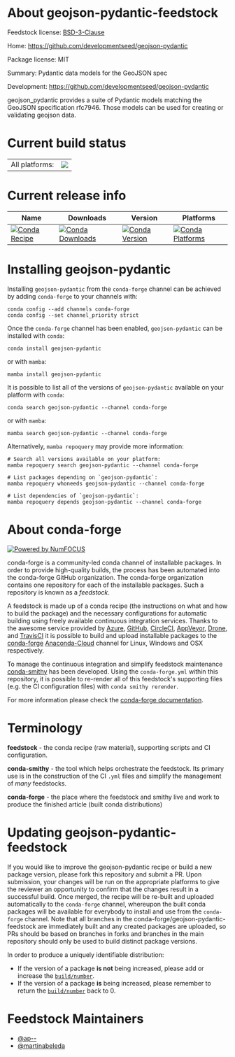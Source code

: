 About geojson-pydantic-feedstock
================================

Feedstock license: [BSD-3-Clause](https://github.com/conda-forge/geojson-pydantic-feedstock/blob/main/LICENSE.txt)

Home: https://github.com/developmentseed/geojson-pydantic

Package license: MIT

Summary: Pydantic data models for the GeoJSON spec

Development: https://github.com/developmentseed/geojson-pydantic

geojson_pydantic provides a suite of Pydantic models matching the
GeoJSON specification rfc7946. Those models can be used for creating
or validating geojson data.


Current build status
====================


<table><tr><td>All platforms:</td>
    <td>
      <a href="https://dev.azure.com/conda-forge/feedstock-builds/_build/latest?definitionId=12918&branchName=main">
        <img src="https://dev.azure.com/conda-forge/feedstock-builds/_apis/build/status/geojson-pydantic-feedstock?branchName=main">
      </a>
    </td>
  </tr>
</table>

Current release info
====================

| Name | Downloads | Version | Platforms |
| --- | --- | --- | --- |
| [![Conda Recipe](https://img.shields.io/badge/recipe-geojson--pydantic-green.svg)](https://anaconda.org/conda-forge/geojson-pydantic) | [![Conda Downloads](https://img.shields.io/conda/dn/conda-forge/geojson-pydantic.svg)](https://anaconda.org/conda-forge/geojson-pydantic) | [![Conda Version](https://img.shields.io/conda/vn/conda-forge/geojson-pydantic.svg)](https://anaconda.org/conda-forge/geojson-pydantic) | [![Conda Platforms](https://img.shields.io/conda/pn/conda-forge/geojson-pydantic.svg)](https://anaconda.org/conda-forge/geojson-pydantic) |

Installing geojson-pydantic
===========================

Installing `geojson-pydantic` from the `conda-forge` channel can be achieved by adding `conda-forge` to your channels with:

```
conda config --add channels conda-forge
conda config --set channel_priority strict
```

Once the `conda-forge` channel has been enabled, `geojson-pydantic` can be installed with `conda`:

```
conda install geojson-pydantic
```

or with `mamba`:

```
mamba install geojson-pydantic
```

It is possible to list all of the versions of `geojson-pydantic` available on your platform with `conda`:

```
conda search geojson-pydantic --channel conda-forge
```

or with `mamba`:

```
mamba search geojson-pydantic --channel conda-forge
```

Alternatively, `mamba repoquery` may provide more information:

```
# Search all versions available on your platform:
mamba repoquery search geojson-pydantic --channel conda-forge

# List packages depending on `geojson-pydantic`:
mamba repoquery whoneeds geojson-pydantic --channel conda-forge

# List dependencies of `geojson-pydantic`:
mamba repoquery depends geojson-pydantic --channel conda-forge
```


About conda-forge
=================

[![Powered by
NumFOCUS](https://img.shields.io/badge/powered%20by-NumFOCUS-orange.svg?style=flat&colorA=E1523D&colorB=007D8A)](https://numfocus.org)

conda-forge is a community-led conda channel of installable packages.
In order to provide high-quality builds, the process has been automated into the
conda-forge GitHub organization. The conda-forge organization contains one repository
for each of the installable packages. Such a repository is known as a *feedstock*.

A feedstock is made up of a conda recipe (the instructions on what and how to build
the package) and the necessary configurations for automatic building using freely
available continuous integration services. Thanks to the awesome service provided by
[Azure](https://azure.microsoft.com/en-us/services/devops/), [GitHub](https://github.com/),
[CircleCI](https://circleci.com/), [AppVeyor](https://www.appveyor.com/),
[Drone](https://cloud.drone.io/welcome), and [TravisCI](https://travis-ci.com/)
it is possible to build and upload installable packages to the
[conda-forge](https://anaconda.org/conda-forge) [Anaconda-Cloud](https://anaconda.org/)
channel for Linux, Windows and OSX respectively.

To manage the continuous integration and simplify feedstock maintenance
[conda-smithy](https://github.com/conda-forge/conda-smithy) has been developed.
Using the ``conda-forge.yml`` within this repository, it is possible to re-render all of
this feedstock's supporting files (e.g. the CI configuration files) with ``conda smithy rerender``.

For more information please check the [conda-forge documentation](https://conda-forge.org/docs/).

Terminology
===========

**feedstock** - the conda recipe (raw material), supporting scripts and CI configuration.

**conda-smithy** - the tool which helps orchestrate the feedstock.
                   Its primary use is in the construction of the CI ``.yml`` files
                   and simplify the management of *many* feedstocks.

**conda-forge** - the place where the feedstock and smithy live and work to
                  produce the finished article (built conda distributions)


Updating geojson-pydantic-feedstock
===================================

If you would like to improve the geojson-pydantic recipe or build a new
package version, please fork this repository and submit a PR. Upon submission,
your changes will be run on the appropriate platforms to give the reviewer an
opportunity to confirm that the changes result in a successful build. Once
merged, the recipe will be re-built and uploaded automatically to the
`conda-forge` channel, whereupon the built conda packages will be available for
everybody to install and use from the `conda-forge` channel.
Note that all branches in the conda-forge/geojson-pydantic-feedstock are
immediately built and any created packages are uploaded, so PRs should be based
on branches in forks and branches in the main repository should only be used to
build distinct package versions.

In order to produce a uniquely identifiable distribution:
 * If the version of a package **is not** being increased, please add or increase
   the [``build/number``](https://docs.conda.io/projects/conda-build/en/latest/resources/define-metadata.html#build-number-and-string).
 * If the version of a package **is** being increased, please remember to return
   the [``build/number``](https://docs.conda.io/projects/conda-build/en/latest/resources/define-metadata.html#build-number-and-string)
   back to 0.

Feedstock Maintainers
=====================

* [@ap--](https://github.com/ap--/)
* [@martinabeleda](https://github.com/martinabeleda/)


